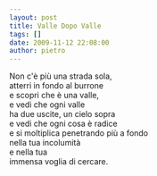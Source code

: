```yaml
---
layout: post
title: Valle Dopo Valle
tags: []
date: 2009-11-12 22:08:00
author: pietro
---
```

Non c'è più una strada sola,<br/>atterri in fondo al burrone<br/>e scopri che è una valle,<br/>e vedi che ogni valle<br/>ha due uscite, un cielo sopra<br/>e vedi che ogni cosa è radice<br/>e si moltiplica penetrando più a fondo<br/>nella tua incolumità<br/>e nella tua<br/>immensa voglia di cercare.
